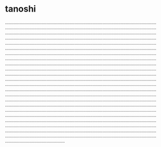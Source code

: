 # tanoshi
.....................................................................................................................................................................................................................................................................................................................................................................................................................................................................................................................................................................................................................................................................................................................................................................................................................................................................................................................................................................................................................................................................................................................................................................................................................................................................................................................................................................................................................................................................................................................................................................................................................................................................................................................................................................................................................................................................................................................................................................................................................................................................................................................................................................................................................................................................................................................................................................................................................................................................................................................................................................................................................................................................................................................................................................................................................................................................................................................................................................................................................